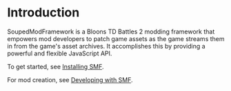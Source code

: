 # Introduction

SoupedModFramework is a Bloons TD Battles 2 modding framework that empowers mod developers to patch game assets as the game streams them in from the game's asset archives. It accomplishes this by providing a powerful and flexible JavaScript API.

To get started, see [Installing SMF](./Install.md).

For mod creation, see [Developing with SMF](/develop).